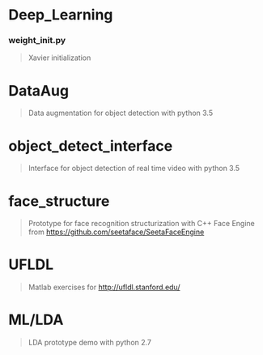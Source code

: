 # Deep_Learning
### weight_init.py
> Xavier initialization
# DataAug
> Data augmentation for object detection with python 3.5
# object_detect_interface
> Interface for object detection of real time video with python 3.5
# face_structure
> Prototype for face recognition structurization with C++
> Face Engine from https://github.com/seetaface/SeetaFaceEngine
# UFLDL  
> Matlab exercises for http://ufldl.stanford.edu/
# ML/LDA  
> LDA prototype demo with python 2.7
